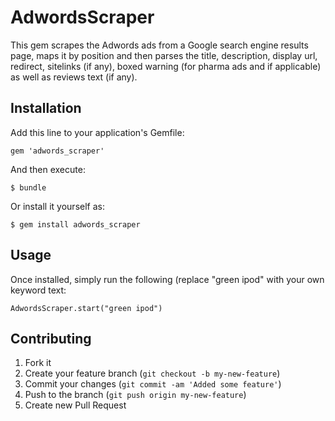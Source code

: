 # AdwordsScraper

This gem scrapes the Adwords ads from a Google search engine results page, maps
it by position and then parses the title, description, display url, redirect,
sitelinks (if any), boxed warning (for pharma ads and if applicable) as well as
reviews text (if any).

## Installation

Add this line to your application's Gemfile:

    gem 'adwords_scraper'

And then execute:

    $ bundle

Or install it yourself as:

    $ gem install adwords_scraper

## Usage

Once installed, simply run the following (replace "green ipod" with your own
keyword text:

    AdwordsScraper.start("green ipod")

## Contributing

1. Fork it
2. Create your feature branch (`git checkout -b my-new-feature`)
3. Commit your changes (`git commit -am 'Added some feature'`)
4. Push to the branch (`git push origin my-new-feature`)
5. Create new Pull Request
